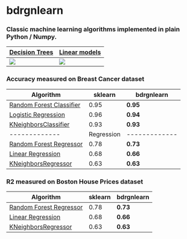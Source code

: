 # bdrgnlearn

### Classic machine learning algorithms implemented in plain Python / Numpy. 

| [Decision Trees](bdrgnlearn/tree.py) | [Linear models](bdrgnlearn/linear_model.py) | 
| ------------- | ------------- | 
| ![](demo_gifs/decision_tree_demo.gif) |  ![](demo_gifs/linreg_sgd_demo.gif) | 

### Accuracy measured on Breast Cancer dataset
| Algorithm | sklearn | __bdrgnlearn__ |
| ------------- | ------------- | ------------- |
| [Random Forest Classifier](bdrgnlearn/ensemble.py) |0.95 | __0.95__ |
| [Logistic Regression](bdrgnlearn/linear_model.py) |0.96 |__0.94__ |
| [KNeighborsClassifier](bdrgnlearn/neighbors.py) |0.93 |__0.93__ |
| ------------- |  Regression  | ------------- |
| [Random Forest Regressor](bdrgnlearn/ensemble.py) |0.78|__0.73__ |
| [Linear Regression](bdrgnlearn/linear_model.py) |0.68|__0.66__ |
| [KNeighborsRegressor](bdrgnlearn/ensemble.py) |0.63 |__0.63__ |


### R2 measured on Boston House Prices dataset
| Algorithm | sklearn | __bdrgnlearn__ |
| ------------- | ------------- | ------------- |
| [Random Forest Regressor](bdrgnlearn/ensemble.py) |0.78|__0.73__ |
| [Linear Regression](bdrgnlearn/linear_model.py) |0.68|__0.66__ |
| [KNeighborsRegressor](bdrgnlearn/ensemble.py) |0.63 |__0.63__ |

